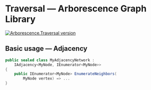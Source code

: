 # Traversal — Arborescence Graph Library

[![Arborescence.Traversal version](https://img.shields.io/nuget/v/Arborescence.Traversal.svg?label=Traversal&logo=nuget)](https://nuget.org/packages/Arborescence.Traversal/)

## Basic usage — Adjacency

```cs
public sealed class MyAdjacencyNetwork :
    IAdjacency<MyNode, IEnumerator<MyNode>>
{
    public IEnumerator<MyNode> EnumerateNeighbors(
        MyNode vertex) => ...
}
```
